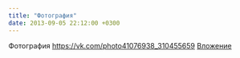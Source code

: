 ```yaml
---
title: "Фотография"
date: 2013-09-05 22:12:00 +0300
---
```


Фотография
<a class="vk-attach" href="https://vk.com/photo41076938_310455659">https://vk.com/photo41076938_310455659</a>
<a class="vk-attach" href="https://vk.com/photo41076938_310455659">Вложение</a>
